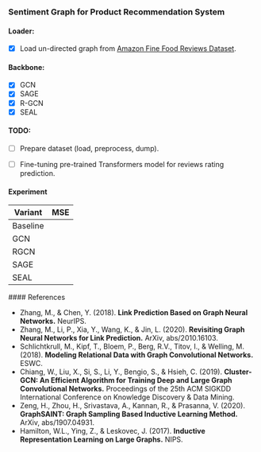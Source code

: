 ### Sentiment Graph for Product Recommendation System

#### Loader:

- [x] Load un-directed graph from [Amazon Fine Food Reviews Dataset](https://snap.stanford.edu/data/web-FineFoods.html).

#### Backbone:

- [x] GCN
- [x] SAGE
- [x] R-GCN  
- [x] SEAL

#### TODO:

- [ ] Prepare dataset (load, preprocess, dump).
- [ ] Fine-tuning pre-trained Transformers model for reviews rating prediction. 


#### Experiment

<p align="center">

| Variant  | MSE |
|----------|-----|
| Baseline |     |
| GCN      |     |
| RGCN     |     |
| SAGE     |     |
| SEAL     |     |

</p>
#### References

- Zhang, M., & Chen, Y. (2018). **Link Prediction Based on Graph Neural Networks.** NeurIPS.
- Zhang, M., Li, P., Xia, Y., Wang, K., & Jin, L. (2020). **Revisiting Graph Neural Networks for Link Prediction.** ArXiv, abs/2010.16103.
- Schlichtkrull, M., Kipf, T., Bloem, P., Berg, R.V., Titov, I., & Welling, M. (2018). **Modeling Relational Data with Graph Convolutional Networks.** ESWC.
- Chiang, W., Liu, X., Si, S., Li, Y., Bengio, S., & Hsieh, C. (2019). **Cluster-GCN: An Efficient Algorithm for Training Deep and Large Graph Convolutional Networks.** Proceedings of the 25th ACM SIGKDD International Conference on Knowledge Discovery & Data Mining.
- Zeng, H., Zhou, H., Srivastava, A., Kannan, R., & Prasanna, V. (2020). **GraphSAINT: Graph Sampling Based Inductive Learning Method.** ArXiv, abs/1907.04931.
- Hamilton, W.L., Ying, Z., & Leskovec, J. (2017). **Inductive Representation Learning on Large Graphs.** NIPS.
